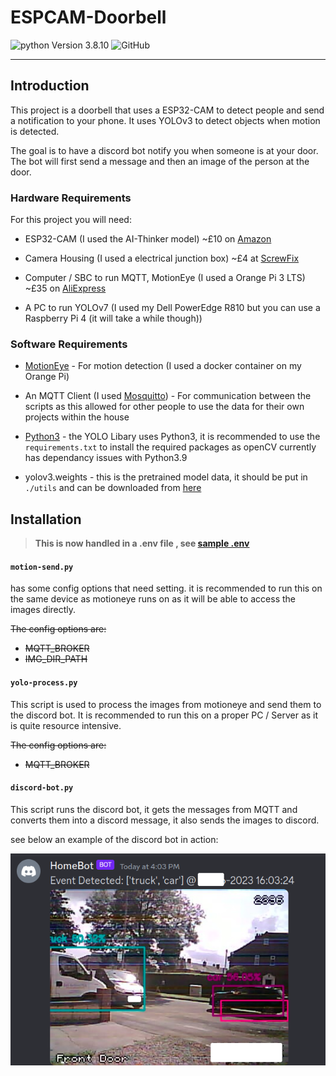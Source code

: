 # ESPCAM-Doorbell

![python Version 3.8.10](https://img.shields.io/badge/python_version-3.8.10-blue)
![GitHub](https://img.shields.io/github/license/jackfitton112/ESPCAM-Doorbell)


---

## Introduction

This project is a doorbell that uses a ESP32-CAM to detect people and send a notification to your phone. It uses YOLOv3 to detect objects when motion is detected.

The goal is to have a discord bot notify you when someone is at your door. The bot will first send a message and then an image of the person at the door.


### Hardware Requirements
For this project you will need:
- ESP32-CAM (I used the AI-Thinker model) ~£10 on [Amazon](https://www.amazon.co.uk/XTVTX-ESP32-CAM-Bluetooth-ESP32-CAM-MB-compatible/dp/B093GSCBWJ/ref=asc_df_B093GSCBWJ/?tag=googshopuk-21&linkCode=df0&hvadid=499333556330&hvpos=&hvnetw=g&hvrand=3810417733538846907&hvpone=&hvptwo=&hvqmt=&hvdev=c&hvdvcmdl=&hvlocint=&hvlocphy=9046521&hvtargid=pla-1304281846791&psc=1)

- Camera Housing (I used a electrical junction box) ~£4 at [ScrewFix](https://www.screwfix.com/p/british-general-ip55-weatherproof-outdoor-enclosure-75-x-53-x-85mm/33991?)

- Computer / SBC to run MQTT, MotionEye (I used a Orange Pi 3 LTS) ~£35 on [AliExpress](https://www.aliexpress.com/item/1005005554787211.html)

- A PC to run YOLOv7 (I used my Dell PowerEdge R810 but you can use a Raspberry Pi 4 (it will take a while though)) 

### Software Requirements

- [MotionEye](https://github.com/motioneye-project/motioneye) - For motion detection (I used a docker container on my Orange Pi)

- An MQTT Client (I used [Mosquitto](https://mosquitto.org/)) - For communication between the scripts as this allowed for other people to use the data for their own projects within the house

- [Python3](https://www.python.org/downloads/) - the YOLO Libary uses Python3, it is recommended to use the `requirements.txt` to install the required packages as openCV currently has dependancy issues with Python3.9

- yolov3.weights - this is the pretrained model data, it should be put in `./utils` and can be downloaded from [here](https://pjreddie.com/media/files/yolov3.weights)


## Installation

 >__This is now handled in a .env file , see [sample .env](https://github.com/jackfitton112/ESPCAM-Doorbell/blob/main/sample%20.env)__

#### `motion-send.py`
 has some config options that need setting. it is recommended to run this on the same device as motioneye runs on as it will be able to access the images directly. 

 ~~The config options are:~~

   - ~~MQTT_BROKER~~
   - ~~IMG_DIR_PATH~~

#### `yolo-process.py`

This script is used to process the images from motioneye and send them to the discord bot. It is recommended to run this on a proper PC / Server as it is quite resource intensive.

~~The config options are:~~

   - ~~MQTT_BROKER~~


#### `discord-bot.py`

This script runs the discord bot, it gets the messages from MQTT and converts them into a discord message, it also sends the images to discord. 

see below an example of the discord bot in action:

![Discord bot in action](/images/discord.png)




 




